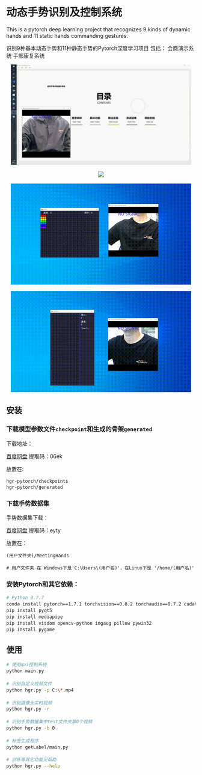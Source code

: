 # 动态手势识别及控制系统
This is a pytorch deep learning project that recognizes 9 kinds of dynamic hands and 11 static hands commanding gestures.

识别9种基本动态手势和11种静态手势的Pytorch深度学习项目
包括：
会商演示系统
手部康复系统

<p align="center">
    <img src="envs/docs/intro.gif" width="480">
</p>

<p align="center">
    <img src="envs/docs/hrm.gif" width="480">
</p>

<p align="center">
    <img src="envs/docs/game_snakes.gif" width="480">
</p>

<p align="center">
    <img src="envs/docs/game_teries.gif" width="480">
</p>

## 安装

### 下载模型参数文件`checkpoint`和生成的骨架`generated`
下载地址：

[百度网盘](https://pan.baidu.com/s/1YOuGTDUlzsr9DypBevch9A )  提取码：06ek

放置在:

```
hgr-pytorch/checkpoints
hgr-pytorch/generated
```


### 下载手势数据集

手势数据集下载：

[百度网盘](https://pan.baidu.com/s/1QyrOQn4GRVV2or5_D5iaYQ )  提取码：eyty

放置在：
```
(用户文件夹)/MeetingHands

# 用户文件夹 在 Windows下是'C:\Users\(用户名)'，在Linux下是 '/home/(用户名)'
```

### 安装Pytorch和其它依赖：
```bash
# Python 3.7.7
conda install pytorch==1.7.1 torchvision==0.8.2 torchaudio==0.7.2 cudatoolkit=10.2 -c pytorch
pip install pyqt5
pip install mediapipe
pip install visdom opencv-python imgaug pillow pywin32
pip install pygame
```

## 使用
```bash
# 使用gui控制系统
python main.py

# 识别自定义视频文件 
python hgr.py -p C:\*.mp4

# 识别摄像头实时视频
python hgr.py -r

# 识别手势数据集中test文件夹第0个视频
python hgr.py -b 0

# 标签生成程序
python getLabel/main.py

# 训练等其它功能见帮助
python hgr.py --help
```

